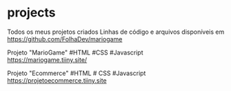 # projects
Todos os meus projetos criados 
Linhas de código e arquivos disponíveis em https://github.com/FolhaDev/mariogame

Projeto "MarioGame" #HTML #CSS #Javascript
https://mariogame.tiiny.site/

Projeto "Ecommerce" #HTML # CSS #Javascript
https://projetoecommerce.tiiny.site
